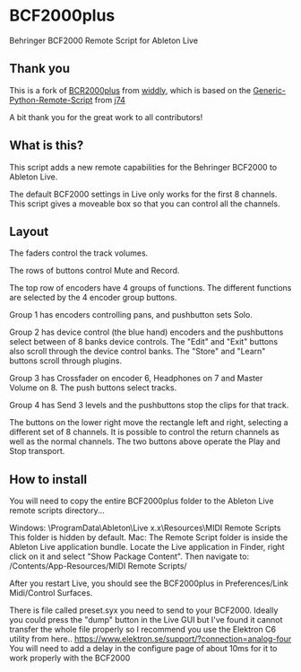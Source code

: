 # BCF2000plus
Behringer BCF2000 Remote Script for Ableton Live

## Thank you

This is a fork of [BCR2000plus](https://github.com/widdly/BCR2000plus) from [widdly](https://github.com/widdly), which is based on the [Generic-Python-Remote-Script](https://github.com/j74/Generic-Python-Remote-Script) from [j74](https://github.com/j74)

A bit thank you for the great work to all contributors!

## What is this?

This script adds a new remote capabilities for the Behringer BCF2000 to Ableton Live.

The default BCF2000 settings in Live only works for the first 8 channels.  This script gives a moveable box so that you can control all the channels.

## Layout

The faders control the track volumes.

The rows of buttons control Mute and Record.

The top row of encoders have 4 groups of functions.  The different functions are selected by the 4 encoder group buttons.

Group 1 has encoders controlling pans, and pushbutton sets Solo.

Group 2 has device control (the blue hand) encoders and the pushbuttons select between of 8 banks device controls.  The "Edit" and "Exit" buttons also scroll through the device control banks.  The "Store" and "Learn" buttons scroll through plugins.

Group 3 has Crossfader on encoder 6, Headphones on 7 and Master Volume on 8.  The push buttons select tracks.

Group 4 has Send 3 levels and the pushbuttons stop the clips for that track.

The buttons on the lower right move the rectangle left and right, selecting a different set of 8 channels.  It is possible to control the return channels as well as the normal channels.  The two buttons above operate the Play and Stop transport.

## How to install

You will need to copy the entire BCF2000plus folder to the Ableton Live remote scripts directory...

Windows: \ProgramData\Ableton\Live x.x\Resources\MIDI Remote Scripts\
This folder is hidden by default.
Mac: The Remote Script folder is inside the Ableton Live application bundle. Locate the Live application in Finder, right click on it and select "Show Package Content". Then navigate to: /Contents/App-Resources/MIDI Remote Scripts/

After you restart Live, you should see the BCF2000plus in Preferences/Link Midi/Control Surfaces.

There is file called preset.syx you need to send to your BCF2000.  Ideally you could press the "dump" button in the Live GUI but I've found it cannot transfer the whole file properly so I recommend you use the Elektron C6 utility from here.. https://www.elektron.se/support/?connection=analog-four    You will need to add a delay in the configure page of about 10ms for it to work properly with the BCF2000
